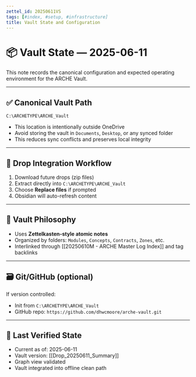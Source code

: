 ```yaml
---
zettel_id: 20250611VS
tags: [#index, #setup, #infrastructure]
title: Vault State and Configuration
---
```


# 📦 Vault State — 2025-06-11

This note records the canonical configuration and expected operating environment for the ARCHE Vault.

---

## ✅ Canonical Vault Path

```
C:\ARCHETYPE\ARCHE_Vault
```

- This location is intentionally outside OneDrive
- Avoid storing the vault in `Documents`, `Desktop`, or any synced folder
- This reduces sync conflicts and preserves local integrity

---

## 🔁 Drop Integration Workflow

1. Download future drops (zip files)
2. Extract directly into `C:\ARCHETYPE\ARCHE_Vault`
3. Choose **Replace files** if prompted
4. Obsidian will auto-refresh content

---

## 🧠 Vault Philosophy

- Uses **Zettelkasten-style atomic notes**
- Organized by folders: `Modules`, `Concepts`, `Contracts`, `Zones`, etc.
- Interlinked through [[20250610M - ARCHE Master Log Index]] and tag backlinks

---

## 🗃 Git/GitHub (optional)

If version controlled:
- Init from `C:\ARCHETYPE\ARCHE_Vault`
- GitHub repo: `https://github.com/dhwcmoore/arche-vault.git`

---

## 📌 Last Verified State

- Current as of: 2025-06-11
- Vault version: [[Drop_20250611_Summary]]
- Graph view validated
- Vault integrated into offline clean path
